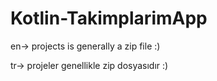 # Kotlin-TakimplarimApp

en-> projects is generally a zip file :)

tr-> projeler genellikle zip dosyasıdır :)

